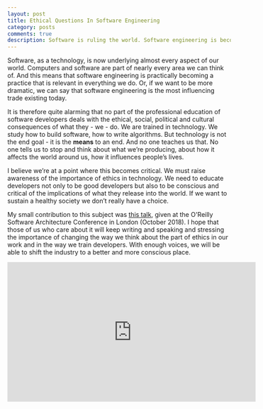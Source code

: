 ```yaml
---
layout: post
title: Ethical Questions In Software Engineering
category: posts
comments: true
description: Software is ruling the world. Software engineering is becoming the most influencing practice. Are we conscious enough to the ethical aspects of what we do? Are we doing enough to educate developers to be responsible for the change they are making in the world?
---
```

Software, as a technology, is now underlying almost every aspect of our world. Computers and software are part of nearly every area we can think of. And this means that software engineering is practically becoming a practice that is relevant in everything we do. Or, if we want to be more dramatic, we can say that software engineering is the most influencing trade existing today.

It is therefore quite alarming that no part of the professional education of software developers deals with the ethical, social, political and cultural consequences of what they - we - do. 
We are trained in technology. We study how to build software, how to write algorithms. But technology is not the end goal - it is the **means** to an end. And no one teaches us that. No one tells us to stop and think about what we’re producing, about how it affects the world around us, how it influences people’s lives. 

I believe we’re at a point where this becomes critical. We must raise awareness of the importance of ethics in technology. We need to educate developers not only to be good developers but also to be conscious and critical of the implications of what they release into the world. If we want to sustain a healthy society we don’t really have a choice. 

My small contribution to this subject was [this talk](https://www.youtube.com/watch?v=p9GtBzWKq38), given at the O'Reilly Software Architecture Conference in London (October 2018). I hope that those of us who care about it will keep writing and speaking and stressing the importance of changing the way we think about the part of ethics in our work and in the way we train developers. With enough voices, we will be able to shift the industry to a better and more conscious place. 

<iframe width="560" height="315" src="https://www.youtube.com/embed/p9GtBzWKq38" frameborder="0" allow="accelerometer; autoplay; encrypted-media; gyroscope; picture-in-picture" allowfullscreen></iframe>
